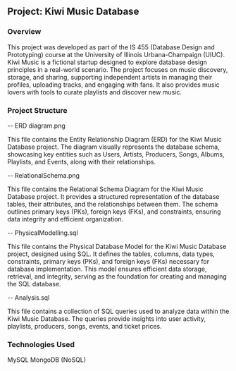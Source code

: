 
## Project: Kiwi Music Database

### Overview

This project was developed as part of the IS 455 (Database Design and Prototyping) course at the University of Illinois Urbana-Champaign (UIUC). Kiwi Music is a fictional startup designed to explore database design principles in a real-world scenario. The project focuses on music discovery, storage, and sharing, supporting independent artists in managing their profiles, uploading tracks, and engaging with fans. It also provides music lovers with tools to curate playlists and discover new music.

### Project Structure

-- ERD diagram.png

This file contains the Entity Relationship Diagram (ERD) for the Kiwi Music Database project. The diagram visually represents the database schema, showcasing key entities such as Users, Artists, Producers, Songs, Albums, Playlists, and Events, along with their relationships.

-- RelationalSchema.png

This file contains the Relational Schema Diagram for the Kiwi Music Database project. It provides a structured representation of the database tables, their attributes, and the relationships between them. The schema outlines primary keys (PKs), foreign keys (FKs), and constraints, ensuring data integrity and efficient organization.

-- PhysicalModelling.sql

This file contains the Physical Database Model for the Kiwi Music Database project, designed using SQL. It defines the tables, columns, data types, constraints, primary keys (PKs), and foreign keys (FKs) necessary for database implementation. This model ensures efficient data storage, retrieval, and integrity, serving as the foundation for creating and managing the SQL database.

-- Analysis.sql

This file contains a collection of SQL queries used to analyze data within the Kiwi Music Database. The queries provide insights into user activity, playlists, producers, songs, events, and ticket prices.

### Technologies Used 

MySQL
MongoDB (NoSQL)

